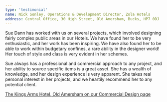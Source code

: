 ```yaml
---
type: 'testimonial'
name: Nick Sonley, Operations & Development Director, Zola Hotels
address: Central Office, 30 High Street, Old Amersham, Bucks, HP7 0DJ
---
```


Sue Dann has worked with us on several projects, which involved designing fairly complex public areas in our Hotels. We have found her to be very enthusiastic, and her work has been inspiring. We have also found her to be able to work within budgetary confines, a rare ability in the designer world! Her touch of style and class is very evident in her schemes.

Sue always has a professional and commercial approach to any project, and her ability to source specific items is a great asset. She has a wealth of knowledge, and her design experience is very apparent. She takes real personal interest in her projects, and we heartily recommend her to any potential client.

[The Kings Arms Hotel, Old Amersham on our Commercial Design page](/commercial)
